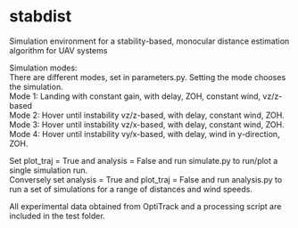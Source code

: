 # stabdist
Simulation environment for a stability-based, monocular distance estimation algorithm for UAV systems 

Simulation modes: <br />
There are different modes, set in parameters.py. Setting the mode chooses the simulation. <br />
Mode 1: Landing with constant gain, with delay, ZOH, constant wind, vz/z-based <br />
Mode 2: Hover until instability vz/z-based, with delay, constant wind, ZOH. <br />
Mode 3: Hover until instability vz/x-based, with delay, constant wind, ZOH. <br />
Mode 4: Hover until instability vy/x-based, with delay, wind in y-direction, ZOH. <br />

Set plot_traj = True and analysis = False and run simulate.py to run/plot a single simulation run. <br />
Conversely set analysis = True and plot_traj = False and run analysis.py to run a set of simulations for a range of distances and wind speeds. <br />

All experimental data obtained from OptiTrack and a processing script are included in the test folder.

